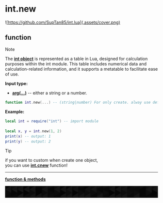 # int.new

![https://github.com/SupTan85/int.lua](.assets/cover.png)

## function

> [!NOTE]
The [**int object**](../README.md#int-object) is represented as a table in Lua, designed for calculation purposes within the int module. This table includes numerical data and calculation-related information, and it supports a metatable to facilitate ease of use.

**Input type:**

- [**arg(...)**](type.vararg.md) -- either a string or a number.

```lua
function int.new(...) -- (string|number) For only create. alway use default size! **BLOCK SIZE SHOULD BE SAME WHEN CALCULATE**
```

**Example:**

```lua
local int = require("int") -- import module

local x, y = int.new(1, 2)
print(x) -- output: 1
print(y) -- output: 2
```

>[!TIP]
if you want to custom when create one object,\
you can use [**int.cnew**](int.cnew.md) function!

---

[**function & methods**](../README.md#function--methods)

![end](.assets/bar.png)
